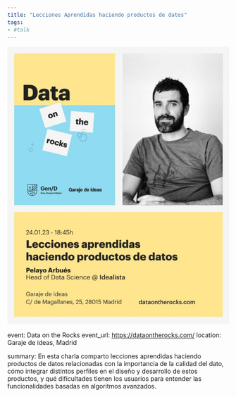 ```yaml
---
title: "Lecciones Aprendidas haciendo productos de datos"
tags:
- #talk
---
```


![data-on-the-rocks](03.%20Outputs/Public%20Appearances/2023/data-on-the-rocks/data-on-the-rocks.jpg)

event: Data on the Rocks
event_url: https://dataontherocks.com/
location: Garaje de ideas, Madrid

summary: En esta charla comparto lecciones aprendidas haciendo productos de datos relacionadas con la importancia de la calidad del dato, cómo integrar distintos perfiles en el diseño y desarrollo de estos productos, y qué dificultades tienen los usuarios para entender las funcionalidades basadas en algoritmos avanzados.

